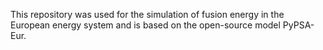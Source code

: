 This repository was used for the simulation of fusion energy in the European energy system and is based on the open-source model PyPSA-Eur.